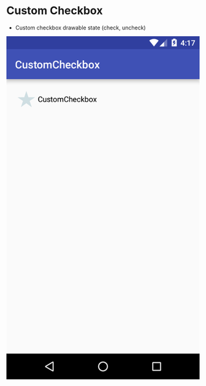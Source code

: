# Custom Checkbox
- Custom checkbox drawable state (check, uncheck)

![Custom Checkbox](https://github.com/luongvo/AndroidCustomUI/blob/master/CustomCheckbox/screenshots/device-2016-05-18-151720.png)
